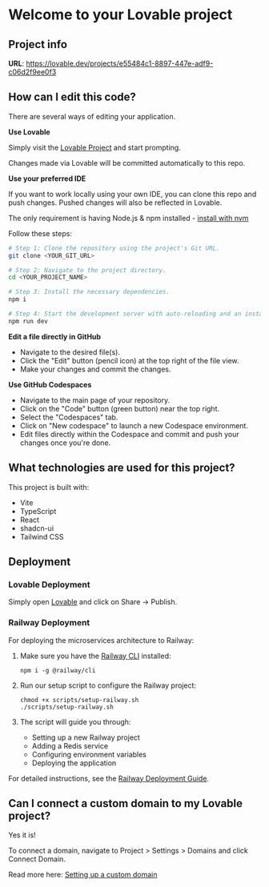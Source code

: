 # Welcome to your Lovable project

## Project info

**URL**: https://lovable.dev/projects/e55484c1-8897-447e-adf9-c06d2f9ee0f3

## How can I edit this code?

There are several ways of editing your application.

**Use Lovable**

Simply visit the [Lovable Project](https://lovable.dev/projects/e55484c1-8897-447e-adf9-c06d2f9ee0f3) and start prompting.

Changes made via Lovable will be committed automatically to this repo.

**Use your preferred IDE**

If you want to work locally using your own IDE, you can clone this repo and push changes. Pushed changes will also be reflected in Lovable.

The only requirement is having Node.js & npm installed - [install with nvm](https://github.com/nvm-sh/nvm#installing-and-updating)

Follow these steps:

```sh
# Step 1: Clone the repository using the project's Git URL.
git clone <YOUR_GIT_URL>

# Step 2: Navigate to the project directory.
cd <YOUR_PROJECT_NAME>

# Step 3: Install the necessary dependencies.
npm i

# Step 4: Start the development server with auto-reloading and an instant preview.
npm run dev
```

**Edit a file directly in GitHub**

- Navigate to the desired file(s).
- Click the "Edit" button (pencil icon) at the top right of the file view.
- Make your changes and commit the changes.

**Use GitHub Codespaces**

- Navigate to the main page of your repository.
- Click on the "Code" button (green button) near the top right.
- Select the "Codespaces" tab.
- Click on "New codespace" to launch a new Codespace environment.
- Edit files directly within the Codespace and commit and push your changes once you're done.

## What technologies are used for this project?

This project is built with:

- Vite
- TypeScript
- React
- shadcn-ui
- Tailwind CSS

## Deployment

### Lovable Deployment

Simply open [Lovable](https://lovable.dev/projects/e55484c1-8897-447e-adf9-c06d2f9ee0f3) and click on Share -> Publish.

### Railway Deployment

For deploying the microservices architecture to Railway:

1. Make sure you have the [Railway CLI](https://docs.railway.app/develop/cli) installed:
   ```
   npm i -g @railway/cli
   ```

2. Run our setup script to configure the Railway project:
   ```
   chmod +x scripts/setup-railway.sh
   ./scripts/setup-railway.sh
   ```

3. The script will guide you through:
   - Setting up a new Railway project
   - Adding a Redis service
   - Configuring environment variables
   - Deploying the application

For detailed instructions, see the [Railway Deployment Guide](docs/railway-deployment.md).

## Can I connect a custom domain to my Lovable project?

Yes it is!

To connect a domain, navigate to Project > Settings > Domains and click Connect Domain.

Read more here: [Setting up a custom domain](https://docs.lovable.dev/tips-tricks/custom-domain#step-by-step-guide)
